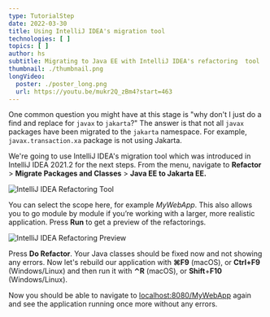 ```yaml
---
type: TutorialStep
date: 2022-03-30
title: Using IntelliJ IDEA's migration tool
technologies: [ ]
topics: [ ]
author: hs
subtitle: Migrating to Java EE with IntelliJ IDEA's refactoring  tool
thumbnail: ./thumbnail.png
longVideo:
  poster: ./poster_long.png
  url: https://youtu.be/mukr2Q_zBm4?start=463
---
```


One common question you might have at this stage is "why don't I just do a find and replace for `javax` to `jakarta`?" The answer is that not all `javax` packages have been migrated to the `jakarta` namespace. For example, `javax.transaction.xa` package is not using Jakarta.

We're going to use IntelliJ IDEA's migration tool which was introduced in IntelliJ IDEA 2021.2 for the next steps. From the menu, navigate to **Refactor** > **Migrate Packages and Classes** > **Java EE to Jakarta EE.**

![IntelliJ IDEA Refactoring Tool](javax-to-jakarta-migration-tool.png)

You can select the scope here, for example *MyWebApp*. This also allows you to go module by module if you’re working with a larger, more realistic application. Press **Run** to get a preview of the refactorings.

![IntelliJ IDEA Refactoring Preview](refactor-preview.png)

Press **Do Refactor**. Your Java classes should be fixed now and not showing any errors. Now let's rebuild our application with **⌘F9** (macOS), or **Ctrl+F9** (Windows/Linux) and then run it with **⌃R** (macOS), or **Shift**+**F10** (Windows/Linux).

Now you should be able to navigate to [localhost:8080/MyWebApp](localhost:8080/MyWebApp) again and see the application running once more without any errors.